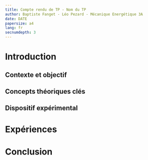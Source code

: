 ```yaml
---
title: Compte rendu de TP - Nom du TP
author: Baptiste Fanget - Léo Pezard - Mécanique Energétique 3A
date: DATE
papersize: a4
lang: fr 
secnumdepth: 3
---
```


# Introduction

## Contexte et objectif


## Concepts théoriques clés


## Dispositif expérimental



# Expériences


# Conclusion

